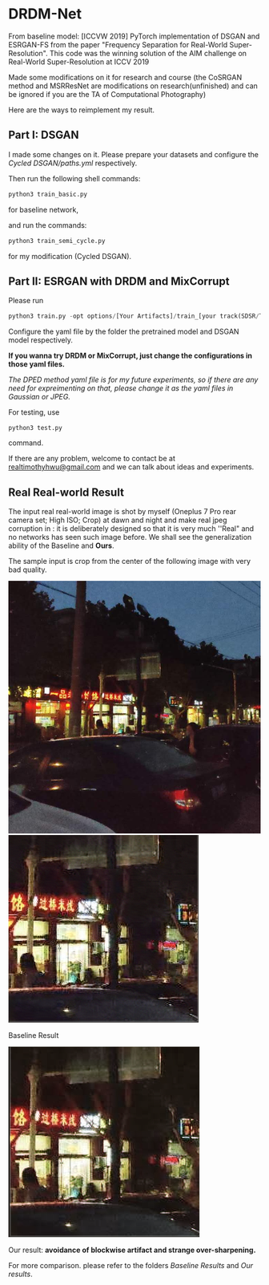 # DRDM-Net

From baseline model: [ICCVW 2019] PyTorch implementation of DSGAN and ESRGAN-FS from the paper "Frequency Separation for Real-World Super-Resolution". This code was the winning solution of the AIM challenge on Real-World Super-Resolution at ICCV 2019

Made some modifications on it for research and course (the CoSRGAN method and MSRResNet are modifications on research(unfinished) and can be ignored if you are the TA of Computational Photography)

Here are the ways to reimplement my result.



## Part I: DSGAN

I made some changes on it. Please prepare your datasets and configure the *Cycled DSGAN/paths.yml* respectively.

Then run the following shell commands:

```python
python3 train_basic.py
```
 for baseline network,

 and run the commands:

 ```python
python3 train_semi_cycle.py
 ```
 for my modification (Cycled DSGAN).

 ## Part II: ESRGAN with DRDM and MixCorrupt

 Please run 

 ```python
python3 train.py -opt options/[Your Artifacts]/train_[your track(SDSR/TDSR)].yml
 ```

Configure the yaml file by the folder the pretrained model and DSGAN model respectively.

**If you wanna try DRDM or MixCorrupt, just change the configurations in those yaml files.**

*The DPED method yaml file is for my future experiments, so if there are any need for expreimenting on that, please change it as the yaml files in Gaussian or JPEG.*

For testing, use

```
python3 test.py
```
command.

If there are any problem, welcome to contact be at realtimothyhwu@gmail.com and we can talk about ideas and experiments.





## Real Real-world Result

The input real real-world image is shot by myself (Oneplus 7 Pro rear camera set; High ISO; Crop) at dawn and night and make real jpeg corruption in : it is deliberately designed so that it is very much ''Real" and no networks has seen such image before. We shall see the generalization ability of the Baseline and **Ours**.

The sample input is crop from the center of the following image with very bad quality.

<img src="1.jpeg" alt="image-20200602235543557"  />



<img src="image-20200602235543557.png" alt="image-20200602235543557"  />

Baseline Result

![image-20200603000150135](image-20200603000150135.png)

Our result: **avoidance of blockwise artifact and strange over-sharpening.**



For more comparison. please refer to the folders *Baseline Results* and *Our results*.